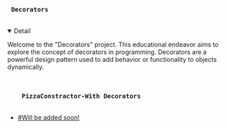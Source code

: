 
<pre> <h4> Decorators </h4></pre>

<details open>
  <summary>Detail</summary>

  <p>Welcome to the "Decorators" project. This educational endeavor aims to explore the concept of decorators in programming. Decorators are a powerful design pattern used to add behavior or functionality to objects dynamically.</p>

  
  <ul dir="auto">
    <pre> <h4> PizzaConstractor-With Decorators </h4></pre>
    <li><a href="https://github.com/EfremMic/Decorators/tree/PizzaConstractorWithDecorators/PizzaConstractor">#Will be added soon!</a></li>
  </ul>
</details>
